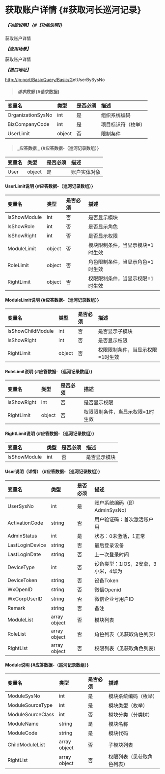 # 获取账户详情 {#获取河长巡河记录}

##### _【功能说明】_ {#【功能说明】}

获取账户详情

_**【应用场景】**_

获取账户详情

_**【接口地址】**_

[http://ip:port/BasicQuery/](http://ip:port/HMQuery/PatrolRiver/GetPatrolRivers)[Basic](http://ip:port/HMQuery/PatrolRiver/GetPatrolRivers)[/G](http://ip:port/HMQuery/PatrolRiver/GetPatrolRivers)etUserBySysNo

> #### _请求数据_ {#请求数据}

| 变量名 | 类型 | 是否必须 | 描述 |
| :--- | :--- | :--- | :--- |
| OrganizationSysNo | int | 是 | 组织系统编码 |
| BizCompanyCode | int | 是 | 项目标识符（枚举） |
| UserLimit | object | 否 | 限制条件 |

> #### _应答数据 _ {#应答数据-（巡河记录数组）}

| 变量名 | 类型 | 是否必须 | 描述 |
| :--- | :--- | :--- | :--- |
| User | object | 是 | 账户实体对象 |

#### UserLimit说明 {#应答数据-（巡河记录数组）}

| 变量名 | 类型 | 是否必须 | 描述 |
| :--- | :--- | :--- | :--- |
| IsShowModule | int | 否 | 是否显示模块 |
| IsShowRole | int | 否 | 是否显示角色 |
| IsShowRight | int | 否 | 是否显示权限 |
| ModuleLimit | object | 否 | 模块限制条件，当显示模块=1时生效 |
| RoleLimit | object | 否 | 角色限制条件，当显示角色=1时生效 |
| RightLimit | object | 否 | 权限限制条件，当显示权限=1时生效 |

#### ModuleLimit说明 {#应答数据-（巡河记录数组）}

| 变量名 | 类型 | 是否必须 | 描述 |
| :--- | :--- | :--- | :--- |
| IsShowChildModule | int | 否 | 是否显示子模块 |
| IsShowRight | int | 否 | 是否显示权限 |
| RightLimit | object | 否 | 权限限制条件，当显示权限=1时生效 |

#### RoleLimit说明 {#应答数据-（巡河记录数组）}

| 变量名 | 类型 | 是否必须 | 描述 |
| :--- | :--- | :--- | :--- |
| IsShowRight | int | 否 | 是否显示权限 |
| RightLimit | object | 否 | 权限限制条件，当显示权限=1时生效 |

#### RightLimit说明 {#应答数据-（巡河记录数组）}

| 变量名 | 类型 | 是否必须 | 描述 |
| :--- | :--- | :--- | :--- |
| IsShowModule | int | 否 | 是否显示模块 |

#### User说明（详情） {#应答数据-（巡河记录数组）}

| 变量名 | 类型 | 是否必须 | 描述 |
| :--- | :--- | :--- | :--- |
| UserSysNo | int | 是 | 账户系统编码（即AdminSysNo） |
| ActivationCode | string | 否 | 用户验证码：首次激活账户用 |
| AdminStatus | int | 是 | 状态：0未激活，1正常 |
| LastLoginDevice | string | 否 | 最后登录设备 |
| LastLoginDate | string | 否 | 上一次登录时间 |
| DeviceType | int | 否 | 设备类型：1IOS，2安卓，3小米，4华为 |
| DeviceToken | string | 否 | 设备Token |
| WxOpenID | string | 否 | 微信Openid |
| WxCorpUserID | string | 否 | 微信企业号用户ID |
| Remark | string | 否 | 备注 |
| ModuleList | array object | 否 | 模块列表 |
| RoleList | array object | 否 | 角色列表（见获取角色列表） |
| RightList | array object | 否 | 权限列表（见获取角色列表） |

#### Module说明 {#应答数据-（巡河记录数组）}

| 变量名 | 类型 | 是否必须 | 描述 |
| :--- | :--- | :--- | :--- |
| ModuleSysNo | int | 是 | 模块系统编码（枚举） |
| ModuleSourceType | int | 是 | 模块类型（枚举） |
| ModuleSourceClass | int | 否 | 模块分类（分类树） |
| ModuleName | string | 是 | 模块名称 |
| ModuleCode | string | 是 | 模块代码 |
| ChildModuleList | array object | 否 | 子模块列表 |
| RightList | array object | 否 | 权限列表（见获取角色列表） |



